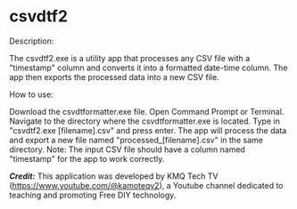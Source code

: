# csvdtf2
 
Description:

The csvdtf2.exe is a utility app that processes any CSV file with a "timestamp" column and converts it into a formatted date-time column. The app then exports the processed data into a new CSV file.

How to use:

Download the csvdtformatter.exe file.
Open Command Prompt or Terminal.
Navigate to the directory where the csvdtformatter.exe is located.
Type in "csvdtf2.exe [filename].csv" and press enter.
The app will process the data and export a new file named "processed_[filename].csv" in the same directory.
Note: The input CSV file should have a column named "timestamp" for the app to work correctly.

***Credit:*** This application was developed by KMQ Tech TV (https://www.youtube.com/@kamoteqv2), a Youtube channel dedicated to teaching and promoting Free DIY technology.

